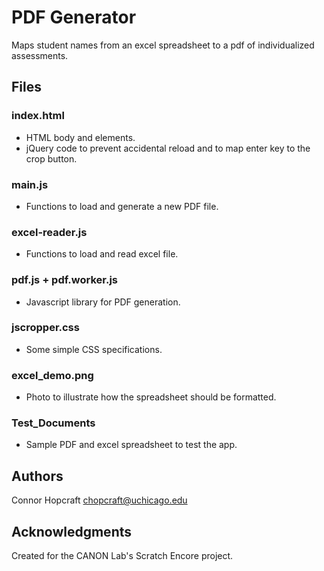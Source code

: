 # PDF Generator

Maps student names from an excel spreadsheet to a pdf of individualized assessments.

## Files

### index.html

* HTML body and elements.
* jQuery code to prevent accidental reload and to map enter key to the crop button.

### main.js

* Functions to load and generate a new PDF file.

### excel-reader.js

* Functions to load and read excel file.

### pdf.js + pdf.worker.js

* Javascript library for PDF generation.

### jscropper.css

* Some simple CSS specifications.

### excel_demo.png

* Photo to illustrate how the spreadsheet should be formatted.

### Test_Documents

* Sample PDF and excel spreadsheet to test the app.

## Authors

Connor Hopcraft
chopcraft@uchicago.edu

## Acknowledgments

Created for the CANON Lab's Scratch Encore project.
